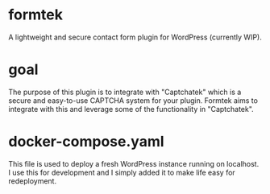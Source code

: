 # formtek
A lightweight and secure contact form plugin for WordPress (currently WIP).

# goal

The purpose of this plugin is to integrate with "Captchatek" which is a secure and easy-to-use CAPTCHA system for your plugin. Formtek aims to integrate with this and leverage some of the functionality in "Captchatek".

# docker-compose.yaml

This file is used to deploy a fresh WordPress instance running on localhost. I use this for development and I simply added it to make life easy for redeployment.